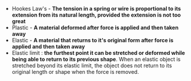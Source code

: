 - Hookes Law's  - **The tension in a spring or wire is proportional to its extension from its natural length, provided the extension is not too great**
- Plastic - **A material deformed after force is applied and then taken away**
- Elastic - **A material that returns to it's original form after force is applied and then taken away**
- Elastic limit : **the furthest point it can be stretched or deformed while being able to return to its previous shape**. When an elastic object is stretched beyond its elastic limit, the object does not return to its original length or shape when the force is removed.